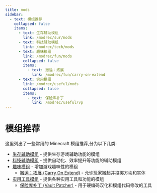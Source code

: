 ```yaml
---
title: mods
sidebar:
  - text: 模组推荐
    collapsed: false
    items:
      - text: 生存辅助模组
        link: /modrec/sur/mods
      - text: 科技辅助模组  
        link: /modrec/tech/mods
      - text: 趣味模组
        link: /modrec/fun/mods
        collapsed: false
        items:
          - text: 搬运：拓展
            link: /modrec/fun/carry-on-extend
      - text: 实用模组
        link: /modrec/useful/mods
        collapsed: false
        items:
          - text: 保险库补丁
            link: /modrec/useful/vp
---
```


# 模组推荐

这里列出了一些常用的 Minecraft 模组推荐,分为以下几类:

- [生存辅助模组](/modrec/sur/mods) - 提供生存游戏辅助功能的模组
- [科技辅助模组](/modrec/tech/mods) - 提供自动化、效率提升等功能的辅助模组  
- [趣味模组](/modrec/fun/mods) - 增加游戏趣味性的模组
  - [搬运：拓展 (Carry On Extend)](/modrec/fun/carry-on-extend) - 允许玩家搬起并投掷方块和实体
- [实用工具模组](/modrec/useful/mods) - 提供各种实用工具和功能的模组
  - [保险库补丁 (Vault Patcher)](/modrec/useful/vp) - 用于硬编码汉化和模组代码修改的工具


